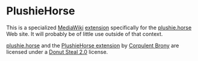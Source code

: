 # PlushieHorse
This is a specialized [MediaWiki](https://mediawiki.org) [extension](https://plushie.horse/content/Extension:PlushieHorse) specifically for the [plushie.horse](https://plushie.horse) Web site.  It will probably be of little use outside of that context.

[plushie.horse](https://plushie.horse) and the [PlushieHorse extension](https://plushie.horse/content/Extension:PlushieHorse) by [Corpulent Brony](https://github.com/CorpulentBrony) are licensed under a [Donut Steal 2.0](https://donutsteel.pl) license.